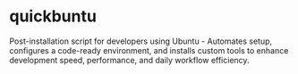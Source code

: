 # quickbuntu
Post-installation script for developers using Ubuntu - Automates setup, configures a code-ready environment, and installs custom tools to enhance development speed, performance, and daily workflow efficiency.
